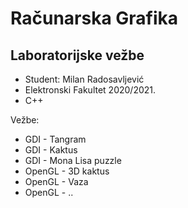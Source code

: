 # Računarska Grafika 
## Laboratorijske vežbe

  * Student: Milan Radosavljević
  * Elektronski Fakultet 2020/2021.
  * C++


Vežbe:
  
* GDI - Tangram
* GDI - Kaktus 
* GDI - Mona Lisa puzzle
* OpenGL - 3D kaktus
* OpenGL - Vaza
* OpenGL - ..
